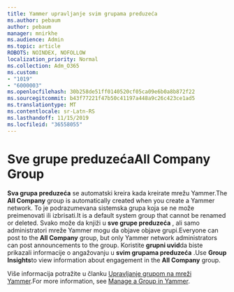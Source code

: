 ```yaml
---
title: Yammer upravljanje svim grupama preduzeća
ms.author: pebaum
author: pebaum
manager: mnirkhe
ms.audience: Admin
ms.topic: article
ROBOTS: NOINDEX, NOFOLLOW
localization_priority: Normal
ms.collection: Adm_O365
ms.custom:
- "1019"
- "6000003"
ms.openlocfilehash: 30b258de51ff0140520cf05ca09e6b0a8b872f22
ms.sourcegitcommit: b43f77221f47b50c41197a448a9c26c423ce1ad5
ms.translationtype: MT
ms.contentlocale: sr-Latn-RS
ms.lasthandoff: 11/15/2019
ms.locfileid: "36558055"
---
```

# <a name="all-company-group"></a><span data-ttu-id="9d00e-102">Sve grupe preduzeća</span><span class="sxs-lookup"><span data-stu-id="9d00e-102">All Company Group</span></span>

<span data-ttu-id="9d00e-103">**Sva grupa preduzeća** se automatski kreira kada kreirate mrežu Yammer.</span><span class="sxs-lookup"><span data-stu-id="9d00e-103">The **All Company** group is automatically created when you create a Yammer network.</span></span> <span data-ttu-id="9d00e-104">To je podrazumevana sistemska grupa koja se ne može preimenovati ili izbrisati.</span><span class="sxs-lookup"><span data-stu-id="9d00e-104">It is a default system group that cannot be renamed or deleted.</span></span> <span data-ttu-id="9d00e-105">Svako može da knjiži u **sve grupe preduzeća** , ali samo administratori mreže Yammer mogu da objave objave grupi.</span><span class="sxs-lookup"><span data-stu-id="9d00e-105">Everyone can post to the **All Company** group, but only Yammer network administrators can post announcements to the group.</span></span> <span data-ttu-id="9d00e-106">Koristite **grupni uvid**da biste prikazali informacije o angažovanju u **svim grupama preduzeća** .</span><span class="sxs-lookup"><span data-stu-id="9d00e-106">Use **Group Insights**to view information about engagement in the **All Company** group.</span></span>

<span data-ttu-id="9d00e-107">Više informacija potražite u članku [Upravljanje grupom na mreži Yammer](https://support.office.com/article/Manage-a-group-in-Yammer-6e05c6d6-5548-4c88-89cd-e6757a514ef2).</span><span class="sxs-lookup"><span data-stu-id="9d00e-107">For more information, see [Manage a Group in Yammer](https://support.office.com/article/Manage-a-group-in-Yammer-6e05c6d6-5548-4c88-89cd-e6757a514ef2).</span></span>
